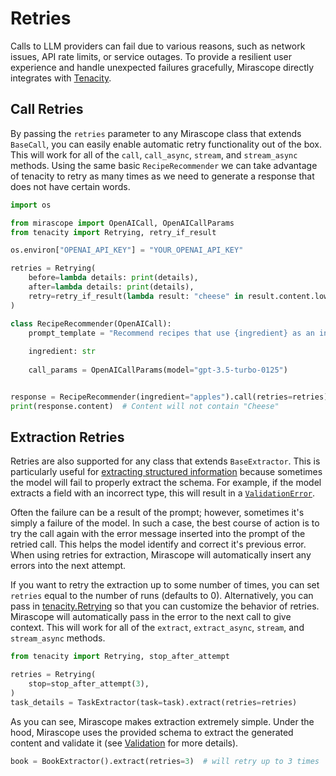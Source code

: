 # Retries

Calls to LLM providers can fail due to various reasons, such as network issues, API rate limits, or service outages. To provide a resilient user experience and handle unexpected failures gracefully, Mirascope directly integrates with [Tenacity](https://tenacity.readthedocs.io/en/latest/).

## Call Retries

By passing the `retries` parameter to any Mirascope class that extends `BaseCall`, you can easily enable automatic retry functionality out of the box.  This will work for all of the `call`, `call_async`, `stream`, and `stream_async` methods. Using the same basic `RecipeRecommender` we can take advantage of tenacity to retry as many times as we need to generate a response that does not have certain words.

```python
import os

from mirascope import OpenAICall, OpenAICallParams
from tenacity import Retrying, retry_if_result

os.environ["OPENAI_API_KEY"] = "YOUR_OPENAI_API_KEY"

retries = Retrying(
    before=lambda details: print(details),
    after=lambda details: print(details),
    retry=retry_if_result(lambda result: "cheese" in result.content.lower()),
)

class RecipeRecommender(OpenAICall):
    prompt_template = "Recommend recipes that use {ingredient} as an ingredient"
    
    ingredient: str
    
    call_params = OpenAICallParams(model="gpt-3.5-turbo-0125")


response = RecipeRecommender(ingredient="apples").call(retries=retries)
print(response.content)  # Content will not contain "Cheese"
```

## Extraction Retries

Retries are also supported for any class that extends `BaseExtractor`. This is particularly useful for [extracting structured information](./extracting_structured_information_using_llms.md) because sometimes the model will fail to properly extract the schema. For example, if the model extracts a field with an incorrect type, this will result in a [`ValidationError`](https://docs.pydantic.dev/latest/errors/validation_errors/).

Often the failure can be a result of the prompt; however, sometimes it's simply a failure of the model. In such a case, the best course of action is to try the call again with the error message inserted into the prompt of the retried call. This helps the model identify and correct it's previous error. When using retries for extraction, Mirascope will automatically insert any errors into the next attempt.

If you want to retry the extraction up to some number of times, you can set `retries` equal to the number of runs (defaults to 0). Alternatively, you can pass in [tenacity.Retrying](https://tenacity.readthedocs.io/en/latest/) so that you can customize the behavior of retries. Mirascope will automatically pass in the error to the next call to give context. This will work for all of the `extract`, `extract_async`, `stream`, and `stream_async` methods.

```python
from tenacity import Retrying, stop_after_attempt

retries = Retrying(
    stop=stop_after_attempt(3),
)
task_details = TaskExtractor(task=task).extract(retries=retries)
```

As you can see, Mirascope makes extraction extremely simple. Under the hood, Mirascope uses the provided schema to extract the generated content and validate it (see [Validation](./extracting_structured_information_using_llms.md#validation) for more details).

```python
book = BookExtractor().extract(retries=3)  # will retry up to 3 times 
```

